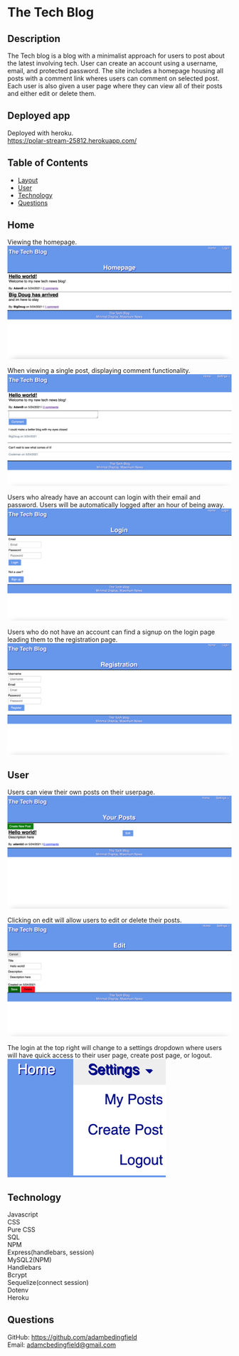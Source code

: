 # The Tech Blog<br>
## Description<br>
The Tech blog is a blog with a minimalist approach for users to post about the latest involving tech. User can create an account using a username, email, and protected password. The site includes a homepage housing all posts with a comment link wheres users can comment on selected post. Each user is also given a user page where they can view all of their posts and either edit or delete them.<br>
## Deployed app
Deployed with heroku.<br>
https://polar-stream-25812.herokuapp.com/ <br>
## Table of Contents<br>
* [Layout](#layout)<br>
* [User](#user)<br>
* [Technology](#technology)<br>
* [Questions](#questions)<br>
## Home<br>
Viewing the homepage.
![home](/images/homepage.png)<br>

When viewing a single post, displaying comment functionality.<br>
![singlepost](./images/singlepost.png)<br>

Users who already have an account can login with their email and password. Users will be automatically logged after an hour of being away.<br>
![login](./images/login.png)<br>

Users who do not have an account can find a signup on the login page leading them to the registration page.<br>
![home](./images/register.png)<br>

## User<br>
Users can view their own posts on their userpage.
![home](./images/userpage.png)<br>

Clicking on edit will allow users to edit or delete their posts.
![home](./images/edit.png)<br>

The login at the top right will change to a settings dropdown where users will have quick access to their user page, create post page, or logout.
![home](./images/settings.png)<br>

## Technology<br>
Javascript<br> CSS<br> Pure CSS<br> SQL<br> NPM<br> Express(handlebars, session)<br> MySQL2(NPM)<br> Handlebars<br>
Bcrypt<br> Sequelize(connect session)<br> Dotenv<br> Heroku<br>

## Questions<br>
GitHub: https://github.com/adambedingfield<br>
Email: adamcbedingfield@gmail.com<br>